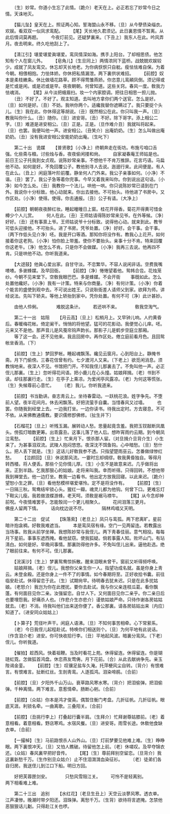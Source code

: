 <!-- { "loadSidebar": true } -->
　　〔生〕妙常。你道小生忘了此情。〔跪介〕老天在上。必正若忘了妙常今日之情。天诛地灭。 

　　【猫儿坠】皇天在上。照证两心知。誓海盟山永不移。〔旦〕从今孽债染缁衣。欢娱。看双双一似凤求鸾配。 
　　【尾】天长地久君须记。此日裏恩情不暂离。从此后情词莫再题。 
　　今夜灯前见。还疑梦裏来。〔下丑上〕我东人在此。吟风弄月。夜去明来。终久吃他刮上了。 

　　【淸江引】堪爱堪爱眞堪爱。鸾凤情深如海。携手上阳台。了却相思债。他怎知有个人在窗儿外。 
　　【皂角儿】〔生旦同上〕两情浓同下蓝桥。战兢兢欢娱较少。成就了凤友鸾交。休忘却天长地老。为你病恹恹只自躭。瘦怯怯难自保。为着今朝。相偎相抱。力怯体娇。你休把私情漏泄。两下裏供状难招。 
　　【前腔】奴本是柔枝嫩条。休比做墙花路草。顾不得莺雏燕娇。你恣意儿鸾顚凤倒。须记得或是忙或是闲。或是迟或是早。夜夜朝朝。何曾知道。这些关窍。春风一度。敎我力怯魂消。 
　　【尾】从今淡把蛾眉扫。妆一个内家腔调。把往日相思一担儿抛。 
　　〔丑〕不好了。不好了。观主知道。去叫地方拿你们两个送官。怎么是好。〔旦〕如何是好。〔丑〕不妨。我哄你两个。适纔我替你遮瞒过了。我只要捉个头儿。〔生〕我在此。你休得这等胡说。〔丑〕旣然相公在此。你只叫我一声。〔旦〕教我叫你什么。〔丑〕随你。〔旦〕进安哥。〔丑〕不好。除下哥字。添上相公二字。〔旦〕难道是进安相公。〔丑〕正是。正是。〔旦作难介丑〕我就叫将起来。〔旦〕也罢。我便叫他一声。进安相公。〔丑笑介〕出庵奶奶。〔生〕怎么叫做出庵奶奶。〔丑〕没有我进安相公安能奶奶出庵。〔生叱下〕 

　　第二十出　诡媒 
　　【普贤歌】〔小净上〕终朝奔走在街坊。布施亏咱口舌强。化些斋与粮。讨些烛与香。夜夜偷闲搂和尙。 
　　自家凝春庵王师姑是也。前日王公子托我到女贞观。说陈妙常亲事。不想他千不肯万推辞。花言巧语。马扁他不动。如何是好。不免回覆公子。教他别寻人去说。迤逦行来。此间便是。有人在此么。〔丑上〕闲庭落叶阶前覆。静坐何人门外来。我公子亲事如何。〔小净〕不谐。〔丑〕罢了。我公子急等着你完事。今早又着我来叫你。你到说出这句话。〔小净〕如今怎么处。〔丑〕我教你一个法儿。哄他一哄。你只说陈妙常已请到在门外。我说你十分标致。他心动就来。你出去接他。不可抬头。待他进了书房中。又作区处。〔小净〕使得。使得。你去通报。〔丑〕公子有请。〔大净上〕 

　　【前腔】朝朝夜夜醉红妆。睡起曈曈日上窗。桂花开得香。菊花开得黄可惜金樽少个人儿赏。 
　　何人在此。〔丑〕王师姑请得陈妙常来见爷。在外等候。〔净〕好好。〔丑〕还有事禀上爷。王师姑说爷十分标致。说得他心动。就来到此。教爷可低头迎接他。不可抬头。进了书房。凭爷处置。〔净〕好好。会干事。会干事。〔两下作低头见介净〕呸。我是开口等酒。那知你将没作有。教我心上花开。如何接着你这老狗。〔小净〕怕你脸上带羞。使你不要抬头。亲事十分不肯。特来回覆你这老牛。〔净〕他怎么不肯。只是你不会做媒。〔小净〕我再三去说。他再四不肯。只是哄他不动。你听我道来。 

　　【大迓鼓】他眞心爱出家。自甘守淡。不恋繁华。不容人说闲非话。空费我嘴喳喳。多谢蜂媒。及早回衙。 
　　【前腔】〔净〕惓惓望着他。鸳帏合卺。花烛笼纱。今朝不见来堂下。空敎我眼巴巴。多是蜂媒。不会开衙 
　　事旣如此。怎么处置他纔好。〔小净〕我有一计策。特来与你商量。〔净〕有何计策。〔小净〕你着个能言的盛使到观中去。不可说出姓王。只说耿衙差人请师父到家。欲拜为师。讲经说法。先叫下轿夫。等他上轿抬到家中。凭你处置。有何不可〔净〕此计甚妙。 

　　由他人伶俐。　　　　难脱这条计。 
　　若还哄不来。　　　　敎我空淘气。 

　　第二十一出　姑阻 
　　【月云高】〔旦上〕松梢月上。又早钟儿响。人约黄昏后。春暖梅花帐。倚定阑干。悄悄的将他望。猛可的花影动。我便觉心儿痒。呸。元来又不是他。那声音儿是风戞帘钩声韵长。那影子儿是鹤步空庭立那厢。 
　　等了这一会。还不见他来。我且回房中。再作区处。倦立庭前看月色。且回鸳帐坐香消。〔下〕 

　　【前腔】〔生上〕梦回罗帐。睡起魂飘荡。纔见云窗月。心到阳台上。静掩书斋。月下门偷傍。三春花信曾有约。七夕渡河人又来。〔下老上〕欲觅闲消息。须教悄地来。夜深人不见。书馆把门开。不知我侄儿那裏去了。不免叫他一声。必正侄儿那裏。〔生上〕忽听得花间语。把小鹿儿在心头撞。姑娘拜揖。〔老〕书到不读。却往那裏行走。〔生〕在亭子上乘凉。为爱闲亭风露凉。〔老〕为何这等慌张。〔生〕失候尊前心意忙。 
　　〔老〕我儿。你听我道来。 

　　【前腔】书当勤讲。奋志靑云上。坐待春雷动。一跃桃花浪。姓字争先。不堕前人望。夜半花间月。休去闲飘荡。好把流萤手自囊。当惜春风又过墙。 
　　也罢。你随我到经堂上去。一边我打坐。一边你读书。待我出定时。方去寝息。不可不依。从来佛教通儒教。要识儒修卽佛修。〔扯生并下〕 

　　【石榴花】〔旦上〕听残玉漏。展转动人愁。思量起竟含羞。我把玉钗敲断凤凰头。傍孤灯暗数更筹。出乖露丑。这事儿落了他人后。想昨宵雨约云期。到今朝凤泣鸾愁。 
　　【前腔】〔生上〕忙来月下。恨杀那人留。〔对旦揖介旦背介生〕小生来了。为甚事泪双流。武陵人抱闷悠悠。夜深沈不饵鱼钩。心中暗愁。〔旦〕愁什么。把人丢下就是。〔生〕这话儿好敎我参不透。只指望楚雨巫云。怎番做绿惨红愁。 
　　【泣颜回】〔旦〕休说那风流。一霎时忘却绸缪。敎我黄昏独自。等得月转西楼。将人便丢。那些个见你情儿厚。〔生〕小生不是故意来迟。几乎做将出来。正到半路。乞我那狠心的姑娘。走将来叫我。幸而听得。只得回转。不想他带我到禅堂去。他一边打坐。教我一边看书。他出定方放我回寝。以此来迟。〔跪介〕望恕小生之罪。〔旦〕看他愁模样堪爱堪怜。定不是将没作有。 
　　【前腔】〔生〕一日隔三秋。鸳鸯结牢锁心头。猩红一瓣。魂灵儿都为他钩。何曾下口。更难忘灯下鞋尖儿瘦。我若做浪蝶游蜂。老天呵。须敎是裾马襟牛。 
　　【尾】从今念却神前呪。今夜情难罢手。怎能彀闰一个更儿相聚久。 
　　花间泪落三更月。　　　　佛座人留两下情。 
　　话向枕边说不尽。　　　　隔林鸡唱又天明。 

　　第二十二出　促试 
　　【珠落索】〔老旦上〕凤只与鸾孤。两下悲离旷。星前暗许抱衾裯。好敎我难遮当。 
　　本是鸾凤宿有缘。空门一见两留连。若教露出当场事。败我从前学坐禅。我想陈妙常与我侄儿。两下靑春佳丽。意气相投。每每月下星前。事事东遮西掩。看他鼠窃。使我狐疑。倘若事露人知。败坏山门。有玷淸白。如何是好。早晚间事情。那裏防得他许多。不免叫侄儿出来。逼他赴选。绝了眼前往来。有何不可。侄儿那裏。 

　　【浣溪沙】〔生上〕梦裏鸳鸯惊拆散。醒来泪眼未曾干。窗前又听得频呼唤。 
　　姑娘拜揖。〔老〕侄儿。我想你父亲生你一人。指望功成名就。虽是你身上靑云。未登金殿。还是你身上一件不了的事情。如今春期将至。正好收拾书囊。前往临安赴试。休得留恋于此。〔生〕试期尙早。待明春去犹未迟。只是在此多扰姑娘。〔老怒介〕我岂为你在此搅扰。要你去赴试。我与你父亲连枝瓜葛。看你飘蓬。有何面目见你二亲。汝强留恋。自廿人下。又何面目见你二亲乎。你二亲日后也要埋怨我。好痛杀人也。〔作悲介生亦悲介〕谨依姑娘严命。只待作谢各房姑姑就去。〔老〕不消。待我叫他们出来送你便了。香公那裏。请各房姑姑出来〔内应〕知道了。〔进安同众姑姑上〕 

　　【卜算子】荒径叶声干。闲庭人语沸。〔旦〕不知何事苦相牵。心下常萦系。 
　　〔老〕今日我侄儿起程赴试。特唤你们相送则个。〔旦〕为何平地有此说话。〔作含泪介老〕进安。你可快收拾行李。〔丑〕平地起风波。暗裏分鸾凤。〔下老〕侄儿。你听我道。 

　　【催拍】趁西风。快着祖鞭。当及时看花上苑。休得留连。休得留连。你是瑚琏虹霓。怎做狐首鸿盘。休恋燕友莺俦。月下花前。〔合〕从此去献纳争先。亲玉陛谒金銮。 
　　【前腔】〔生〕叹骥足盐车久淹。托萍梗风尘自转。〔背介〕有恨难言。有恨难言。扯断红丝。生剖靑鸾。人逐孤鸿。泪染啼鹃。〔合前〕 

　　【前腔】〔旦〕夕阳外千山万山。衰草路风寒水寒。〔背介〕把泪偷弹。把泪偷弹。千种离情。两下难言。意惹情牵。肠断心剜。〔合前〕 

　　【前腔】〔众姑〕你本是鸿才俊英。偶暂住衡门考盘。几折征帆。几折征帆。眼底天涯。利锁名牵。一曲离歌。三叠阳关。〔合前〕 

　　【前腔】〔丑挑行李上〕打叠起行囊半肩。〔生拜介〕忙拜谢尊姑膝前。〔老〕着意相看。着意相看。野店寒鸡。水宿风餐。〔旦〕进安哥。雨雪长途。休敎他食缺衣单。〔合前〕 

　　【一撮棹】〔生〕马前路恨杀人山外山。〔旦〕灯前梦要见他难上难。〔生〕睁睁眼。两下裏恨冲天。〔旦〕又怕人瞧破。待留他怎上前。〔老〕休嗟叹。及早夺锦衣还。〔众姑〕春风裏早把好音传。 
　　【尾】〔生〕尊前拜别空留恋。〔旦背介〕我这裏新愁千万。〔生作别旦众姑介〕止不住泪潸潸血染征衫。 
　　〔老〕徒弟们各自归房。我送侄儿到江口下船。明日方回。 

　　好把芙蓉匣剑安。　　　　只愁风雪阻江关。 
　　可怜不是轻离别。　　　　两下相看难上难。 

　　第二十三出　追别 
　　【水红花】〔老旦生丑上〕天空云淡蓼风寒。透衣单。江声凄惨。晚潮时带夕阳还。泪珠弹。离愁千万。〔生背〕欲待将言遮掩。怎禁他恶狠狠话儿劖。只得赴江关也啰。 
